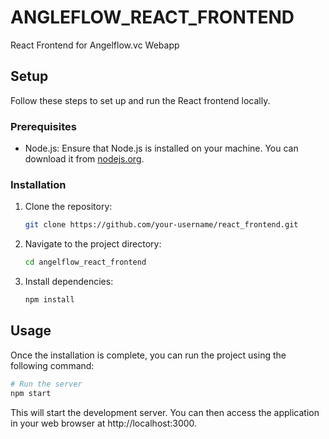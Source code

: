 # ANGLEFLOW_REACT_FRONTEND
React Frontend for Angelflow.vc Webapp
## Setup
Follow these steps to set up and run the React frontend locally.
### Prerequisites
- Node.js: Ensure that Node.js is installed on your machine. You can download it from [nodejs.org](https://nodejs.org/).
### Installation
1. Clone the repository:
   ```bash
   git clone https://github.com/your-username/react_frontend.git
   ```
2. Navigate to the project directory:
   ```bash
   cd angelflow_react_frontend
   ```
3. Install dependencies:
   ```bash
   npm install
   ```
## Usage
Once the installation is complete, you can run the project using the following command:
```bash
# Run the server
npm start
```
This will start the development server. You can then access the application in your web browser at http://localhost:3000.